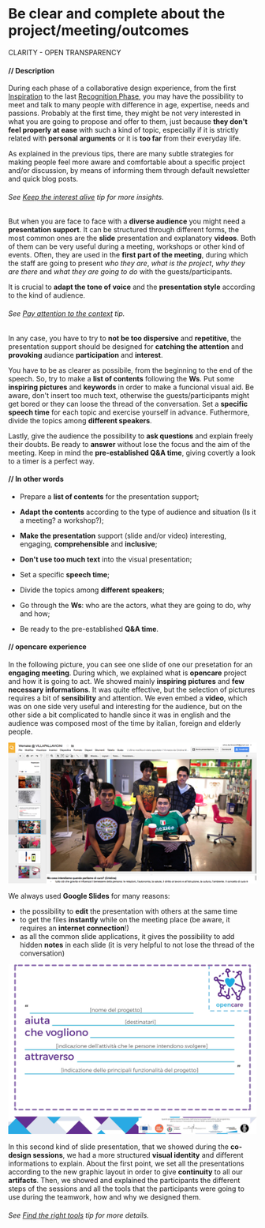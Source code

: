 # Be clear and complete about the project/meeting/outcomes

CLARITY - OPEN TRANSPARENCY

#### **// Description**

During each phase of a collaborative design experience, from the first [Inspiration](our_experience_in_co-design_field.md#inspiration-phase) to the last [Recognition Phase](our_experience_in_co-design_field.md#recognition-phase), you may have the possibility to meet and talk to many people with difference in age, expertise, needs and passions. Probably at the first time, they might be not very interested in what you are going to propose and offer to them, just because **they don't feel properly at ease** with such a kind of topic, especially if it is strictly related with **personal arguments** or it is **too far** from their everyday life.

As explained in the previous tips, there are many subtle strategies for making people feel more aware and comfortable about a specific project and/or discussion, by means of informing them through default newsletter and quick blog posts. 

###### See [Keep the interest alive](keep_the_interest_alive.md) tip for more insights.

But when you are face to face with a **diverse audience** you might need a **presentation support**. It can be structured through different forms, the most common ones are the **slide** presentation and explanatory **videos**. Both of them can be very useful during a meeting, workshops or other kind of events. Often, they are used in the **first part of the meeting**, during which the staff are going to present *who they are*, *what is the project*, *why they are there* and *what they are going to do* with the guests/participants.

It is crucial to **adapt the tone of voice** and the **presentation style** according to the kind of audience.

###### See [Pay attention to the context](pay_attention_to_the_context.md) tip.

In any case, you have to try to **not be too dispersive** and **repetitive**, the presentation support should be designed for **catching the attention** and **provoking** audiance **participation** and **interest**. 

You have to be as clearer as possibile, from the beginning to the end of the speech. So, try to make a **list of contents** following the **Ws**. Put some **inspiring pictures** and **keywords** in order to make a funcional visual aid. Be aware, don't insert too much text, otherwise the guests/participants might get bored or they can loose the thread of the conversation. Set a **specific speech time** for each topic and exercise yourself in advance. Futhermore, divide the topics among **different speakers**. 

Lastly, give the audience the possibility to **ask questions** and explain freely their doubts. Be ready to **answer** without lose the focus and the aim of the meeting. Keep in mind the **pre-established Q&A time**, giving covertly a look to a timer is a perfect way.

#### **// In other words**

* Prepare a **list of contents** for the presentation support;

* **Adapt the contents** according to the type of audience and situation (Is it a meeting? a workshop?);

* **Make the presentation** support (slide and/or video) interesting, engaging, **comprehensible** and **inclusive**;

* **Don't use too much text** into the visual presentation;

* Set a specific **speech time**;

* Divide the topics among **different speakers**;

* Go through the **Ws**: who are the actors, what they are going to do, why and how;

* Be ready to the pre-established **Q&A time**.


#### **// opencare experience**

In the following picture, you can see one slide of one our presetation for an **engaging meeting**. During which, we explained what is **opencare** project and how it is going to act. We showed mainly **inspiring pictures** and **few necessary informations**. It was quite effective, but the selection of pictures requires a bit of **sensibility** and attention. We even embed a **video**, which was on one side very useful and interesting for the audience, but on the other side a bit complicated to handle since it was in english and the audience was composed most of the time by italian, foreign and elderly people.

![](OC-img_slidepresentation-01.png)

We always used **Google Slides** for many reasons: 

* the possibility to **edit** the presentation with others at the same time
* to get the files **instantly** while on the meeting place (be aware, it requires an **internet connection**!)
* as all the common slide applications, it gives the possibility to add hidden **notes** in each slide (it is very helpful to not lose the thread of the conversation)

![](OC-img_slidepresentation-02.jpg)


In this second kind of slide presentation, that we showed during the **co-design sessions**, we had a more structured **visual identity** and different informations to explain. About the first point, we set all the presentations according to the new graphic layout in order to give **continuity** to all our **artifacts**. Then, we showed and explained the participants the different steps of the sessions and all the tools that the participants were going to use during the teamwork, how and why we designed them.

###### See [Find the right tools](find_the_right_tools.md)  tip for more details.